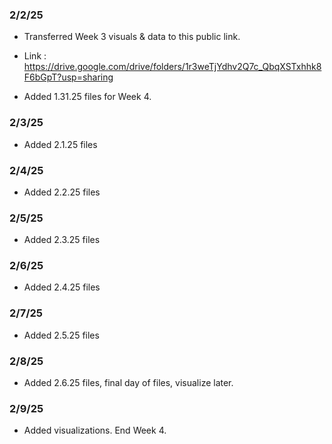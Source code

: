### 2/2/25

- Transferred Week 3 visuals & data to this public link.

- Link : https://drive.google.com/drive/folders/1r3weTjYdhv2Q7c_QbqXSTxhhk8F6bGpT?usp=sharing

- Added 1.31.25 files for Week 4.

### 2/3/25

- Added 2.1.25 files

### 2/4/25

- Added 2.2.25 files

### 2/5/25

- Added 2.3.25 files

### 2/6/25

- Added 2.4.25 files

### 2/7/25

- Added 2.5.25 files

### 2/8/25

- Added 2.6.25 files, final day of files, visualize later.

### 2/9/25

- Added visualizations. End Week 4.